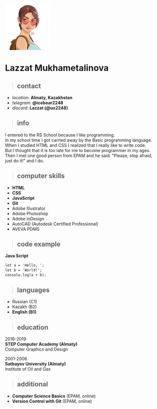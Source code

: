 <img src="img.png" width="150">

# Lazzat Mukhametalinova

> ## contact

* _location_: **Almaty, Kazakhstan**
* _telegram_: **@icebear2248**
* _discord_: **Lazzat (@ux2248)**

> ## info

I entered to the RS School because I like programming.  
In my school time I got carried away by the Basic programming language.  
When I studied HTML and CSS I realized that I really like to write code.  
But I thought that it is too late for me to become programmer in my ages.  
Then I met one good person from EPAM and he said: "Please, stop afraid, just do it!" and I do.  

> ## computer skills

* **HTML**
* **CSS**
* **JavaScript**
* **Git**
* Adobe Illustrator
* Adobe Photoshop
* Adobe inDesign
* AutoCAD (Autodesk Certified Professional)
* AVEVA PDMS

> ## code example

**Java Script**

```
let a = 'Hello, ';
let b = 'World!';
console.log(a + b);
```

> ## languages

* Russian (C1)
* Kazakh (B2)
* **English (B1)**

> ## education

2016-2019  
**STEP Computer Academy (Almaty)**  
Computer Graphics and Design

2001-2006  
**Satbayev University (Almaty)**  
Institute of Oil and Gas

> ## additional

* **Computer Science Basics** (EPAM, online)
* **Version Control with Git** (EPAM, online)
